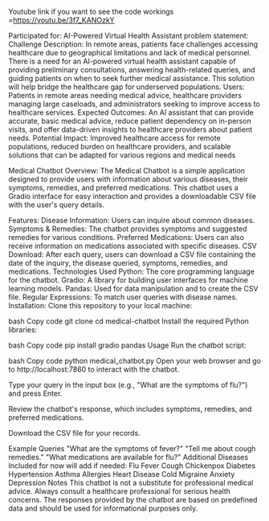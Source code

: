Youtube link if you want to see the code workings =https://youtu.be/3f7_KANOzkY

Participated for: AI-Powered Virtual Health Assistant
problem statement: Challenge Description: In remote areas, patients face challenges accessing healthcare due to geographical limitations and lack of medical personnel. There is a need for an AI-powered virtual health assistant capable of providing preliminary consultations, answering health-related queries, and guiding patients on when to seek further medical assistance. This solution will help bridge the healthcare gap for underserved populations. Users: Patients in remote areas needing medical advice, healthcare providers managing large caseloads, and administrators seeking to improve access to healthcare services. Expected Outcomes: An AI assistant that can provide accurate, basic medical advice, reduce patient dependency on in-person visits, and offer data-driven insights to healthcare providers about patient needs. Potential Impact: Improved healthcare access for remote populations, reduced burden on healthcare providers, and scalable solutions that can be adapted for various regions and medical needs



Medical Chatbot
Overview:
The Medical Chatbot is a simple application designed to provide users with information about various diseases, their symptoms, remedies, and preferred medications. This chatbot uses a Gradio interface for easy interaction and provides a downloadable CSV file with the user's query details.

Features:
Disease Information: Users can inquire about common diseases.
Symptoms & Remedies: The chatbot provides symptoms and suggested remedies for various conditions.
Preferred Medications: Users can also receive information on medications associated with specific diseases.
CSV Download: After each query, users can download a CSV file containing the date of the inquiry, the disease queried, symptoms, remedies, and medications.
Technologies Used
Python: The core programming language for the chatbot.
Gradio: A library for building user interfaces for machine learning models.
Pandas: Used for data manipulation and to create the CSV file.
Regular Expressions: To match user queries with disease names.
Installation:
Clone this repository to your local machine:

bash
Copy code
git clone <repository-url>
cd medical-chatbot
Install the required Python libraries:

bash
Copy code
pip install gradio pandas
Usage
Run the chatbot script:

bash
Copy code
python medical_chatbot.py
Open your web browser and go to http://localhost:7860 to interact with the chatbot.

Type your query in the input box (e.g., "What are the symptoms of flu?") and press Enter.

Review the chatbot's response, which includes symptoms, remedies, and preferred medications.

Download the CSV file for your records.

Example Queries
"What are the symptoms of fever?"
"Tell me about cough remedies."
"What medications are available for flu?"
Additional Diseases Included for now will add if needed:
Flu
Fever
Cough
Chickenpox
Diabetes
Hypertension
Asthma
Allergies
Heart Disease
Cold
Migraine
Anxiety
Depression
Notes
This chatbot is not a substitute for professional medical advice. Always consult a healthcare professional for serious health concerns.
The responses provided by the chatbot are based on predefined data and should be used for informational purposes only.
